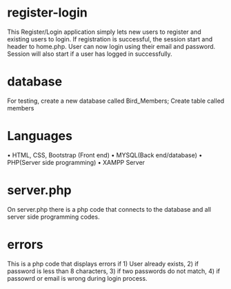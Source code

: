 # register-login

This Register/Login application simply lets new users to register and existing users to login. If registration is successful, the session start and header to home.php. User can now login using their email and password. Session will also start if a user has logged in successfully. 

# database
For testing, create a new database called Bird_Members;
Create table called members

# Languages
• HTML, CSS, Bootstrap (Front end)
• MYSQL(Back end/database)
• PHP(Server side programming)
• XAMPP Server

# server.php
On server.php there is a php code that connects to the database and all server side programming codes.

# errors
This is a php code that displays errors if 1) User already exists, 2) if password is less than 8 characters, 3) if two passwords do not match, 4) if passowrd or email is wrong during login process.
